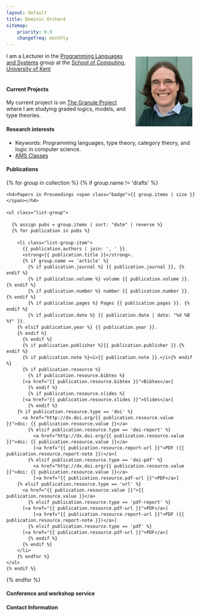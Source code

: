 ```yaml
---
layout: default
title: Dominic Orchard
sitemap:
    priority: 0.9
    changefreq: monthly
---
```


<img src="images/face.jpg" style="float:right;padding:10px;" width="30%" alt="Dominic Orchards' photo">

I am a Lecturer in the <a href="https://research.kent.ac.uk/programming-languages-systems/">Programming Languages and Systems</a> group at the
<a href="https://www.kent.ac.uk/computing">School of Computing</a>,
<a href="http://www.kent.ac.uk"> University of Kent</a>
<br><br>

#### Current Projects

My current project is
on <a href="https://granule-project.github.io/">The Granule
Project</a> where I am studying graded logics, models, and type theories.

#### Research interests

- Keywords: Programming languages, type theory, category theory, and logic in computer science.
- [AMS Classes](/AMS-classes.html)

#### Publications

{% for group in collection %}
    {% if group.name != 'drafts' %}

    <h4>Papers in Proceedings <span class="badge">{{ group.items | size }}</span></h4>

    <ul class="list-group">

      {% assign pubs = group.items | sort: "date" | reverse %}
      {% for publication in pubs %}

        <li class="list-group-item">
          {{ publication.authors | join: ', ' }}.
          <strong>{{ publication.title }}</strong>.
          {% if group.name == 'article' %}
            {% if publication.journal %} {{ publication.journal }}, {% endif %}
            {% if publication.volume %} volume {{ publication.volume }}. {% endif %}
            {% if publication.number %} number {{ publication.number }}. {% endif %}
            {% if publication.pages %} Pages {{ publication.pages }}. {% endif %}
            {% if publication.date %} {{ publication.date | date: "%d %B %Y" }}.
	    {% elsif publication.year %} {{ publication.year }}.
	    {% endif %}          
          {% endif %}
          {% if publication.publisher %}{{ publication.publisher }}.{% endif %}
          {% if publication.note %}<i>{{ publication.note }}.</i>{% endif %}
          {% if publication.resource %}
            {% if publication.resource.bibtex %}
	      [<a href="{{ publication.resource.bibtex }}">Bibtex</a>]
            {% endif %}
            {% if publication.resource.slides %}
	      [<a href="{{ publication.resource.slides }}">Slides</a>]
            {% endif %} 
	    {% if publication.resource.type == 'doi' %}
	      <a href="http://dx.doi.org/{{ publication.resource.value }}">doi: {{ publication.resource.value }}</a>
            {% elsif publication.resource.type == 'doi-report' %}
              <a href="http://dx.doi.org/{{ publication.resource.value }}">doi: {{ publication.resource.value }}</a>
              [<a href="{{ publication.resource.report-url }}">PDF ({{ publication.resource.report-note }})</a>]
            {% elsif publication.resource.type == 'doi-pdf' %}
              <a href="http://dx.doi.org/{{ publication.resource.value }}">doi: {{ publication.resource.value }}</a>
              [<a href="{{ publication.resource.pdf-url }}">PDF</a>]                              
	    {% elsif publication.resource.type == 'url' %}
	      <a href="{{ publication.resource.value }}">{{ publication.resource.value }}</a>
            {% elsif publication.resource.type == 'pdf-report' %}
	      [<a href="{{ publication.resource.pdf-url }}">PDF</a>]
              [<a href="{{ publication.resource.report-url }}">PDF ({{ publication.resource.report-note }})</a>]
            {% elsif publication.resource.type == 'pdf' %}
	      [<a href="{{ publication.resource.pdf-url }}">PDF</a>]
            {% endif %}
          {% endif %}
        </li>
        {% endfor %}        
    </ul>
    {% endif %}
{% endfor %}  

#### Conference and workshop service

<h4>Contact Information</h4>



